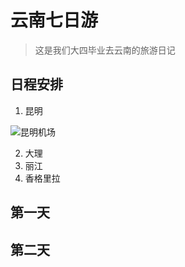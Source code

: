 # 云南七日游
> 这是我们大四毕业去云南的旅游日记

## 日程安排

1. 昆明

![昆明机场](https://ss3.bdstatic.com/70cFv8Sh_Q1YnxGkpoWK1HF6hhy/it/u=2295183443,3161269778&fm=200&gp=0.jpg)

2. 大理
3. 丽江
4. 香格里拉

## 第一天

## 第二天
